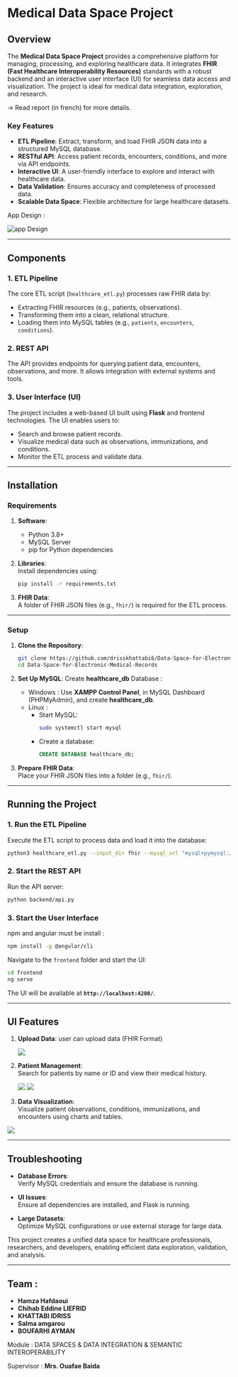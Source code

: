 # Medical Data Space Project  

## Overview  

The **Medical Data Space Project** provides a comprehensive platform for managing, processing, and exploring healthcare data. It integrates **FHIR (Fast Healthcare Interoperability Resources)** standards with a robust backend and an interactive user interface (UI) for seamless data access and visualization. The project is ideal for medical data integration, exploration, and research.  

-> Read report (in french) for more details.

### Key Features  

- **ETL Pipeline**: Extract, transform, and load FHIR JSON data into a structured MySQL database.  
- **RESTful API**: Access patient records, encounters, conditions, and more via API endpoints.  
- **Interactive UI**: A user-friendly interface to explore and interact with healthcare data.  
- **Data Validation**: Ensures accuracy and completeness of processed data.  
- **Scalable Data Space**: Flexible architecture for large healthcare datasets.  

App Design :

![app Design](imgs/img0.png)

---

## Components  

### 1. ETL Pipeline  
The core ETL script (`healthcare_etl.py`) processes raw FHIR data by:  
- Extracting FHIR resources (e.g., patients, observations).  
- Transforming them into a clean, relational structure.  
- Loading them into MySQL tables (e.g., `patients`, `encounters`, `conditions`).  

### 2. REST API  
The API provides endpoints for querying patient data, encounters, observations, and more. It allows integration with external systems and tools.  

### 3. User Interface (UI)  
The project includes a web-based UI built using **Flask** and frontend technologies. The UI enables users to:  
- Search and browse patient records.  
- Visualize medical data such as observations, immunizations, and conditions.  
- Monitor the ETL process and validate data.  

---

## Installation  

### Requirements  

1. **Software**:  
   - Python 3.8+  
   - MySQL Server  
   - pip for Python dependencies  

2. **Libraries**:  
   Install dependencies using:  
   ```bash
   pip install -r requirements.txt  
   ```  

3. **FHIR Data**:  
   A folder of FHIR JSON files (e.g., `fhir/`) is required for the ETL process.  

---

### Setup  

1. **Clone the Repository**:
   
   ```bash
   git clone https://github.com/drisskhattabi6/Data-Space-for-Electronic-Medical-Records.git 
   cd Data-Space-for-Electronic-Medical-Records
   ```  

2. **Set Up MySQL**: Create **healthcare_db** Database :

   - Windows : Use **XAMPP Control Panel**, in MySQL Dashboard (PHPMyAdmin), and create **healthcare_db**.
   - Linux :
      - Start MySQL:  
        ```bash
        sudo systemctl start mysql  
        ```  
      - Create a database:  
        ```sql
        CREATE DATABASE healthcare_db;  
        ```  

3. **Prepare FHIR Data**:  
   Place your FHIR JSON files into a folder (e.g., `fhir/`).  

---

## Running the Project  

### 1. Run the ETL Pipeline  

Execute the ETL script to process data and load it into the database:  
```bash
python3 healthcare_etl.py --input_dir fhir --mysql_url "mysql+pymysql://username:password@localhost:3306/healthcare_db"
```  

### 2. Start the REST API  

Run the API server:  
```bash
python backend/api.py  
```  

### 3. Start the User Interface  

npm and angular must be install :
```bash
npm install -g @angular/cli
```  

Navigate to the `frontend` folder and start the UI:  
```bash
cd frontend  
ng serve
```  

The UI will be available at **`http://localhost:4200/`**.  

---

## UI Features  

1. **Upload Data**:
   user can upload data (FHIR Format)
   
   ![](imgs/img1.png)

3. **Patient Management**:  
   Search for patients by name or ID and view their medical history.

   ![](imgs/img3.png)
   ![](imgs/img2.png)

5. **Data Visualization**:  
   Visualize patient observations, conditions, immunizations, and encounters using charts and tables.  

  ![](imgs/img4.png)

---

## Troubleshooting  

- **Database Errors**:  
   Verify MySQL credentials and ensure the database is running.  

- **UI Issues**:  
   Ensure all dependencies are installed, and Flask is running.  

- **Large Datasets**:  
   Optimize MySQL configurations or use external storage for large data.  

This project creates a unified data space for healthcare professionals, researchers, and developers, enabling efficient data exploration, validation, and analysis.  

---

## Team :

- **Hamza Hafdaoui**
- **Chihab Eddine LIEFRID**
- **KHATTABI IDRISS**
- **Salma amgarou**
- **BOUFARHI AYMAN**

Module : DATA SPACES & DATA INTEGRATION & SEMANTIC INTEROPERABILITY

Supervisor : **Mrs. Ouafae Baida**

